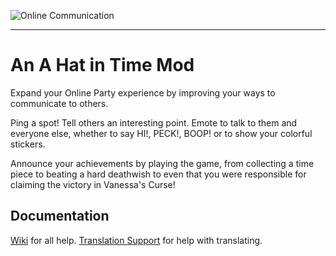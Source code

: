 ![Online Communication](https://i.imgur.com/Bt41mUz.png)

---

# An A Hat in Time Mod

Expand your Online Party experience by improving your ways to communicate to others.

Ping a spot! Tell others an interesting point. Emote to talk to them and everyone else, whether to say HI!, PECK!, BOOP! or to show your colorful stickers.

Announce your achievements by playing the game, from collecting a time piece to beating a hard deathwish to even that you were responsible for claiming the victory in Vanessa's Curse!

## Documentation
[Wiki](https://github.com/SamiSha99/OnlineCommunication/wiki) for all help.
[Translation Support](https://github.com/SamiSha99/OnlineCommunication/wiki/Translation-Support) for help with translating.
